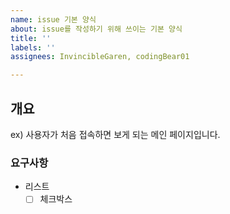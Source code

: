 ```yaml
---
name: issue 기본 양식
about: issue를 작성하기 위해 쓰이는 기본 양식
title: ''
labels: ''
assignees: InvincibleGaren, codingBear01

---
```


## 개요
ex) 사용자가 처음 접속하면 보게 되는 메인 페이지입니다.

### 요구사항
- 리스트
  - [ ] 체크박스
